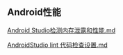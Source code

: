 ## Android性能  

[Android Studio检测内存泄露和性能.md](https://github.com/zilianliuxue/AndroidStudy/blob/master/Android%20Studio%E6%A3%80%E6%B5%8B%E5%86%85%E5%AD%98%E6%B3%84%E9%9C%B2%E5%92%8C%E6%80%A7%E8%83%BD.md)   

[AndroidStudio lint 代码检查设置.md](https://github.com/zilianliuxue/AndroidStudy/edit/master/AndroidStudio%20lint%20%E4%BB%A3%E7%A0%81%E6%A3%80%E6%9F%A5%E8%AE%BE%E7%BD%AE.md)
